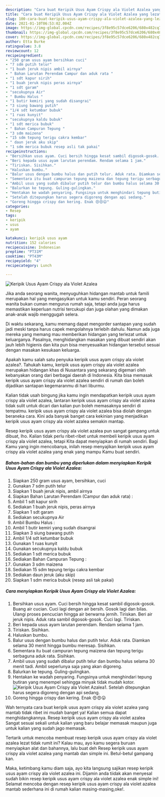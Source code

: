 ```yaml
---
description: "Cara buat Keripik Usus Ayam Crispy ala Violet Azalea yang lezat Untuk Jualan"
title: "Cara buat Keripik Usus Ayam Crispy ala Violet Azalea yang lezat Untuk Jualan"
slug: 100-cara-buat-keripik-usus-ayam-crispy-ala-violet-azalea-yang-lezat-untuk-jualan
date: 2021-01-10T06:53:02.004Z
image: https://img-global.cpcdn.com/recipes/3f8e95c57dce6206/680x482cq70/keripik-usus-ayam-crispy-ala-violet-azalea-foto-resep-utama.jpg
thumbnail: https://img-global.cpcdn.com/recipes/3f8e95c57dce6206/680x482cq70/keripik-usus-ayam-crispy-ala-violet-azalea-foto-resep-utama.jpg
cover: https://img-global.cpcdn.com/recipes/3f8e95c57dce6206/680x482cq70/keripik-usus-ayam-crispy-ala-violet-azalea-foto-resep-utama.jpg
author: Etta Burke
ratingvalue: 3.8
reviewcount: 12
recipeingredient:
- "250 gram usus ayam bersihkan cuci"
- "7 sdm putih telur"
- "1 buah jeruk nipis ambil airnya"
- " Bahan Larutan Perendam Campur dan aduk rata "
- "1 sdt kapur sirih"
- "1 buah jeruk nipis peras airnya"
- "1 sdt garam"
- "secukupnya Air"
- " Bumbu Halus "
- "1 butir kemiri yang sudah disangrai"
- "3 siung bawang putih"
- "1/4 sdt ketumbar bubuk"
- "1 ruas kunyit"
- "secukupnya kaldu bubuk"
- "1 sdt merica bubuk"
- " Bahan Campuran Tepung "
- "3 sdm maizena"
- "15 sdm tepung terigu cakra kembar"
- " daun jeruk aku skip"
- "1 sdm merica bubuk resep asli tak pakai"
recipeinstructions:
- "Bersihkan usus ayam. Cuci bersih hingga kesat sambil digosok-gosok. Buang air cucian. Cuci lagi dengan air bersih. Gosok lagi dan bilas. Ulangi proses pencucian hingga air berwarna jernih. Tiriskan. Beri air jeruk nipis. Aduk rata sambil digosok-gosok. Cuci lagi. Tiriskan."
- "Beri kepada usus ayam larutan perendam. Rendam selama 1 jam."
- "Tiriskan. Sisihkan."
- "Haluskan bumbu."
- "Balur usus dengan bumbu halus dan putih telur. Aduk rata. Diamkan selama 30 menit hingga bumbu meresap. Sisihkan."
- "Sementara itu buat campuran tepung maizena dan tepung terigu serbaguna aduk rata. Sisihkan."
- "Ambil usus yang sudah dibalur putih telur dan bumbu halus selama 30 menit tadi. Ambil seperlunya saja yang akan digoreng."
- "Balurkan ke tepung. Guling-gulingkan."
- "Hentakan ke wadah penyaring. Fungsinya untuk menghindari tepung butiran yang menempel sehingga minyak tidak mudah kotor."
- "Setelah ditepungkan harus segera digoreng dengan api sedang."
- "Goreng hingga crispy dan kering. Enak 😍😍😛"
categories:
- Resep
tags:
- keripik
- usus
- ayam

katakunci: keripik usus ayam 
nutrition: 152 calories
recipecuisine: Indonesian
preptime: "PT31M"
cooktime: "PT43M"
recipeyield: "4"
recipecategory: Lunch

---
```



![Keripik Usus Ayam Crispy ala Violet Azalea](https://img-global.cpcdn.com/recipes/3f8e95c57dce6206/680x482cq70/keripik-usus-ayam-crispy-ala-violet-azalea-foto-resep-utama.jpg)

Jika anda seorang wanita, menyuguhkan hidangan mantab untuk famili merupakan hal yang mengasyikan untuk kamu sendiri. Peran seorang  wanita bukan cuman mengurus rumah saja, tetapi anda juga harus memastikan keperluan nutrisi tercukupi dan juga olahan yang dimakan anak-anak wajib menggugah selera.

Di waktu  sekarang, kamu memang dapat mengorder santapan yang sudah jadi meski tanpa harus capek mengolahnya terlebih dahulu. Namun ada juga mereka yang memang mau memberikan hidangan yang terlezat untuk keluarganya. Pasalnya, menghidangkan masakan yang dibuat sendiri akan jauh lebih higienis dan kita pun bisa menyesuaikan hidangan tersebut sesuai dengan masakan kesukaan keluarga. 



Apakah kamu salah satu penyuka keripik usus ayam crispy ala violet azalea?. Tahukah kamu, keripik usus ayam crispy ala violet azalea merupakan hidangan khas di Nusantara yang sekarang digemari oleh kebanyakan orang dari berbagai daerah di Indonesia. Kita bisa memasak keripik usus ayam crispy ala violet azalea sendiri di rumah dan boleh dijadikan santapan kegemaranmu di hari liburmu.

Kalian tidak usah bingung jika kamu ingin mendapatkan keripik usus ayam crispy ala violet azalea, lantaran keripik usus ayam crispy ala violet azalea tidak sulit untuk dicari dan kalian pun boleh memasaknya sendiri di tempatmu. keripik usus ayam crispy ala violet azalea bisa diolah dengan beraneka cara. Kini ada banyak banget cara kekinian yang menjadikan keripik usus ayam crispy ala violet azalea semakin mantap.

Resep keripik usus ayam crispy ala violet azalea pun sangat gampang untuk dibuat, lho. Kalian tidak perlu ribet-ribet untuk membeli keripik usus ayam crispy ala violet azalea, tetapi Kita dapat menyiapkan di rumah sendiri. Bagi Kamu yang ingin mencobanya, inilah resep menyajikan keripik usus ayam crispy ala violet azalea yang enak yang mampu Kamu buat sendiri.

<!--inarticleads1-->

##### Bahan-bahan dan bumbu yang diperlukan dalam menyiapkan Keripik Usus Ayam Crispy ala Violet Azalea:

1. Siapkan 250 gram usus ayam, bersihkan, cuci
1. Gunakan 7 sdm putih telur
1. Siapkan 1 buah jeruk nipis, ambil airnya
1. Siapkan  Bahan Larutan Perendam (Campur dan aduk rata) :
1. Ambil 1 sdt kapur sirih
1. Sediakan 1 buah jeruk nipis, peras airnya
1. Siapkan 1 sdt garam
1. Sediakan secukupnya Air
1. Ambil  Bumbu Halus :
1. Ambil 1 butir kemiri yang sudah disangrai
1. Siapkan 3 siung bawang putih
1. Ambil 1/4 sdt ketumbar bubuk
1. Gunakan 1 ruas kunyit
1. Gunakan secukupnya kaldu bubuk
1. Sediakan 1 sdt merica bubuk
1. Sediakan  Bahan Campuran Tepung :
1. Gunakan 3 sdm maizena
1. Sediakan 15 sdm tepung terigu cakra kembar
1. Sediakan  daun jeruk (aku skip)
1. Siapkan 1 sdm merica bubuk (resep asli tak pakai)




<!--inarticleads2-->

##### Cara menyiapkan Keripik Usus Ayam Crispy ala Violet Azalea:

1. Bersihkan usus ayam. Cuci bersih hingga kesat sambil digosok-gosok. Buang air cucian. Cuci lagi dengan air bersih. Gosok lagi dan bilas. Ulangi proses pencucian hingga air berwarna jernih. Tiriskan. Beri air jeruk nipis. Aduk rata sambil digosok-gosok. Cuci lagi. Tiriskan.
1. Beri kepada usus ayam larutan perendam. Rendam selama 1 jam.
1. Tiriskan. Sisihkan.
1. Haluskan bumbu.
1. Balur usus dengan bumbu halus dan putih telur. Aduk rata. Diamkan selama 30 menit hingga bumbu meresap. Sisihkan.
1. Sementara itu buat campuran tepung maizena dan tepung terigu serbaguna aduk rata. Sisihkan.
1. Ambil usus yang sudah dibalur putih telur dan bumbu halus selama 30 menit tadi. Ambil seperlunya saja yang akan digoreng.
1. Balurkan ke tepung. Guling-gulingkan.
1. Hentakan ke wadah penyaring. Fungsinya untuk menghindari tepung butiran yang menempel sehingga minyak tidak mudah kotor.
<img src="//assets-global.cpcdn.com/assets/icons/button_play-2c75c40dde080a61004c1f40b05d8f140eaff45d7e9e6481dc71c63d2e7c4909.png" alt="Keripik Usus Ayam Crispy ala Violet Azalea">1. Setelah ditepungkan harus segera digoreng dengan api sedang.
1. Goreng hingga crispy dan kering. Enak 😍😍😛




Wah ternyata cara buat keripik usus ayam crispy ala violet azalea yang mantab tidak ribet ini mudah banget ya! Kalian semua dapat menghidangkannya. Resep keripik usus ayam crispy ala violet azalea Sangat sesuai sekali untuk kalian yang baru belajar memasak maupun juga untuk kalian yang sudah jago memasak.

Tertarik untuk mencoba membuat resep keripik usus ayam crispy ala violet azalea lezat tidak rumit ini? Kalau mau, ayo kamu segera buruan menyiapkan alat dan bahannya, lalu buat deh Resep keripik usus ayam crispy ala violet azalea yang mantab dan simple ini. Betul-betul gampang kan. 

Maka, ketimbang kamu diam saja, ayo kita langsung sajikan resep keripik usus ayam crispy ala violet azalea ini. Dijamin anda tiidak akan menyesal sudah bikin resep keripik usus ayam crispy ala violet azalea enak simple ini! Selamat mencoba dengan resep keripik usus ayam crispy ala violet azalea mantab sederhana ini di rumah kalian masing-masing,oke!.

